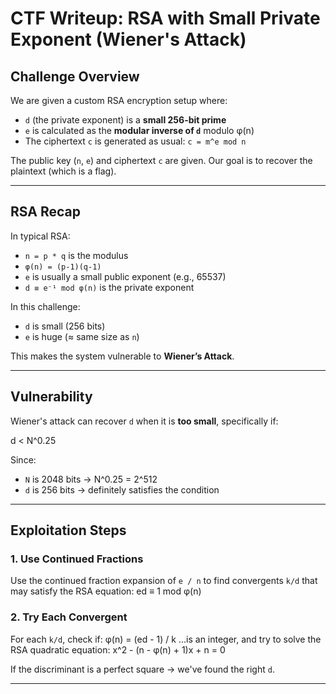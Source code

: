#  CTF Writeup: RSA with Small Private Exponent (Wiener's Attack)

##  Challenge Overview

We are given a custom RSA encryption setup where:
- `d` (the private exponent) is a **small 256-bit prime**
- `e` is calculated as the **modular inverse of `d`** modulo φ(n)
- The ciphertext `c` is generated as usual: `c = m^e mod n`

The public key (`n`, `e`) and ciphertext `c` are given. Our goal is to recover the plaintext (which is a flag).

---

##  RSA Recap

In typical RSA:
- `n = p * q` is the modulus
- `φ(n) = (p-1)(q-1)`
- `e` is usually a small public exponent (e.g., 65537)
- `d ≡ e⁻¹ mod φ(n)` is the private exponent

In this challenge:
- `d` is small (256 bits)
- `e` is huge (≈ same size as `n`)

This makes the system vulnerable to **Wiener’s Attack**.

---

##  Vulnerability

Wiener's attack can recover `d` when it is **too small**, specifically if:

d < N^0.25

Since:
- `N` is 2048 bits → N^0.25 = 2^512
- `d` is 256 bits → definitely satisfies the condition 

---

##  Exploitation Steps

### 1. Use Continued Fractions

Use the continued fraction expansion of `e / n` to find convergents `k/d` that may satisfy the RSA equation:
ed ≡ 1 mod φ(n)

### 2. Try Each Convergent

For each `k/d`, check if:
φ(n) = (ed - 1) / k
...is an integer, and try to solve the RSA quadratic equation:
x^2 - (n - φ(n) + 1)x + n = 0

If the discriminant is a perfect square → we've found the right `d`.

---


